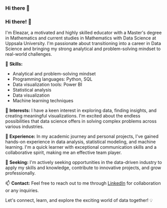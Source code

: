 ### Hi there 👋

### Hi there! 👋

I'm Eleazar, a motivated and highly skilled educator with a Master's degree in Mathematics and current studies in Mathematics with Data Science at Uppsala University. I'm passionate about transitioning into a career in Data Science and bringing my strong analytical and problem-solving mindset to real-world challenges.

🔬 **Skills:**
- Analytical and problem-solving mindset
- Programming languages: Python, SQL
- Data visualization tools: Power BI
- Statistical analysis
- Data visualization
- Machine learning techniques

🌟 **Interests:**
I have a keen interest in exploring data, finding insights, and creating meaningful visualizations. I'm excited about the endless possibilities that data science offers in solving complex problems across various industries.

🚀 **Experience:**
In my academic journey and personal projects, I've gained hands-on experience in data analysis, statistical modeling, and machine learning. I'm a quick learner with exceptional communication skills and a collaborative spirit, making me an effective team player.

🔎 **Seeking:**
I'm actively seeking opportunities in the data-driven industry to apply my skills and knowledge, contribute to innovative projects, and grow professionally.

📫 **Contact:**
Feel free to reach out to me through [LinkedIn](https://www.linkedin.com/in/yourlinkedinprofile) for collaboration or any inquiries.

Let's connect, learn, and explore the exciting world of data together! 💡

